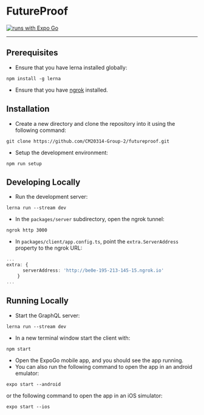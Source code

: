 # FutureProof
[![runs with Expo Go](https://img.shields.io/badge/Runs%20with%20Expo%20Go-4630EB.svg?style=flat-square&logo=EXPO&labelColor=f3f3f3&logoColor=000)](https://expo.dev/client)

---

## Prerequisites
- Ensure that you have lerna installed globally:
```
npm install -g lerna
```
- Ensure that you have [ngrok](https://ngrok.com/) installed.

## Installation
- Create a new directory and clone the repository into it using the following command:
```
git clone https://github.com/CM20314-Group-2/futureproof.git
```
- Setup the development environment:
```
npm run setup
```

## Developing Locally
- Run the development server:
```
lerna run --stream dev
```
- In the `packages/server` subdirectory, open the ngrok tunnel:
```
ngrok http 3000
```
- In `packages/client/app.config.ts`, point the `extra.ServerAddress` property to the ngrok URL:
```typescript
...
extra: {
      serverAddress: 'http://be0e-195-213-145-15.ngrok.io'
    }
...
```

## Running Locally
- Start the GraphQL server:
```
lerna run --stream dev
```
- In a new terminal window start the client with:
```
npm start
```
- Open the ExpoGo mobile app, and you should see the app running.
- You can also run the following command to open the app in an android emulator:
```
expo start --android
```
or the following command to open the app in an iOS simulator:
```
expo start --ios
```
